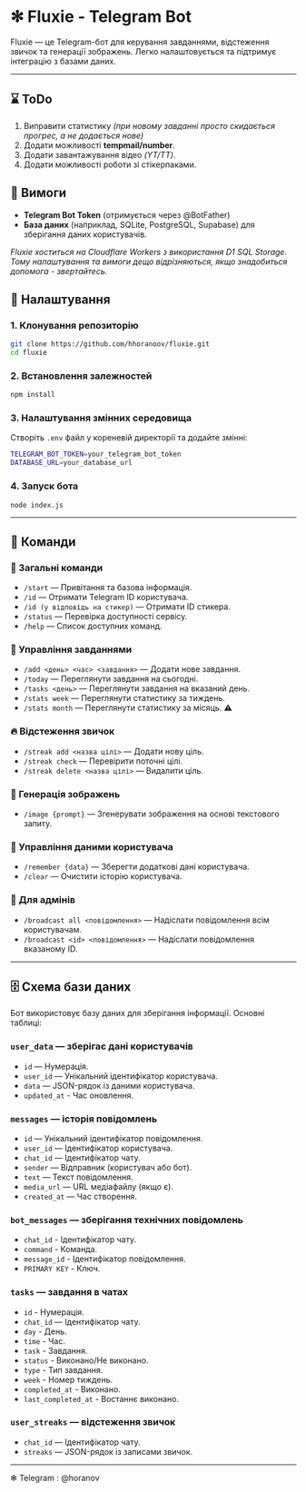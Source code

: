 # ✻ Fluxie - Telegram Bot

Fluxie — це Telegram-бот для керування завданнями, відстеження звичок та генерації зображень. Легко налаштовується та підтримує інтеграцію з базами даних.

---
## ⌛️ ToDo
1. Виправити статистику *(при новому завданні просто скидається прогрес, а не додається нове)*
2. Додати можливості **tempmail/number**.
3. Додати завантажування відео *(YT/TT)*.
4. Додати можливості роботи зі стікерпаками.
   
## 🚀 Вимоги
- **Telegram Bot Token** (отримується через @BotFather)
- **База даних** (наприклад, SQLite, PostgreSQL, Supabase) для зберігання даних користувачів.

*Fluxie хоститься на Cloudflare Workers з використання D1 SQL Storage. Тому налаштування та вимоги дещо відрізняються, якщо знадобиться допомога - звертайтесь.*

## 🔧 Налаштування
### 1. Клонування репозиторію
```sh
git clone https://github.com/hhoranoov/fluxie.git
cd fluxie
```

### 2. Встановлення залежностей
```sh
npm install
```

### 3. Налаштування змінних середовища
Створіть `.env` файл у кореневій директорії та додайте змінні:
```sh
TELEGRAM_BOT_TOKEN=your_telegram_bot_token
DATABASE_URL=your_database_url
```

### 4. Запуск бота
```sh
node index.js
```

---

## 📌 Команди
### 🔹 Загальні команди
- `/start` — Привітання та базова інформація.
- `/id` — Отримати Telegram ID користувача.
- `/id (у відповідь на стикер)`  — Отримати ID стикера.
- `/status` — Перевірка доступності сервісу.
- `/help` — Список доступних команд.

### 📝 Управління завданнями
- `/add <день> <час> <завдання>` — Додати нове завдання.
- `/today` — Переглянути завдання на сьогодні.
- `/tasks <день>` — Переглянути завдання на вказаний день.
- `/stats week` — Переглянути статистику за тиждень.
- `/stats month`  — Переглянути статистику за місяць. ⚠️

### 🔥 Відстеження звичок
- `/streak add <назва цілі>` — Додати нову ціль.
- `/streak check` — Перевірити поточні цілі.
- `/streak delete <назва цілі>` — Видалити ціль.

### 🎨 Генерація зображень
- `/image {prompt}` — Згенерувати зображення на основі текстового запиту.

### 📂 Управління даними користувача
- `/remember {data}` — Зберегти додаткові дані користувача.
- `/clear` — Очистити історію користувача.

### 🎈 Для адмінів
- `/broadcast all <повідомлення>` — Надіслати повідомлення всім користувачам.
- `/broadcast <id> <повідомлення>` — Надіслати повідомлення вказаному ID.

---

## 🗄️ Схема бази даних
Бот використовує базу даних для зберігання інформації. Основні таблиці:

### **`user_data`** — зберігає дані користувачів
- `id` — Нумерація.
- `user_id` — Унікальний ідентифікатор користувача.
- `data` — JSON-рядок із даними користувача.
- `updated_at` - Час оновлення.

### **`messages`** — історія повідомлень
- `id` — Унікальний ідентифікатор повідомлення.
- `user_id` — Ідентифікатор користувача.
- `chat_id` — Ідентифікатор чату.
- `sender` — Відправник (користувач або бот).
- `text` — Текст повідомлення.
- `media_url` — URL медіафайлу (якщо є).
- `created_at` — Час створення.

### **`bot_messages`** — зберігання технічних повідомлень
- `chat_id` - Ідентифікатор чату.
- `command` - Команда.
- `message_id` - Ідентифікатор повідомлення.
- `PRIMARY KEY` - Ключ.

### **`tasks`** — завдання в чатах
- `id` - Нумерація.
- `chat_id` — Ідентифікатор чату.
- `day` - День.
- `time` - Час.
- `task` - Завдання.
- `status` - Виконано/Не виконано.
- `type` - Тип завдання.
- `week` - Номер тиждень.
- `completed_at` - Виконано.
- `last_completed_at` - Востаннє виконано.

### **`user_streaks`** — відстеження звичок
- `chat_id` — Ідентифікатор чату.
- `streaks` — JSON-рядок із записами звичок.

---

✻ Telegram : @horanov
